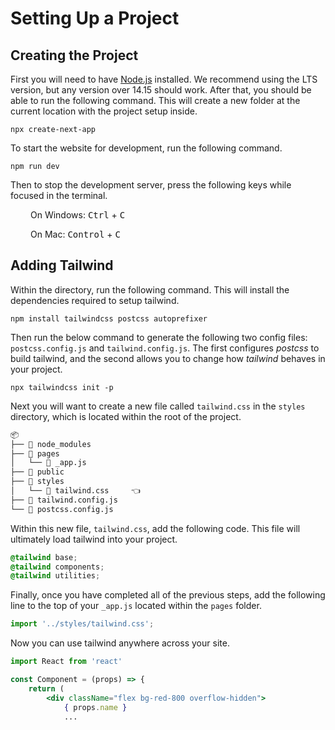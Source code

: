 # Setting Up a Project

## Creating the Project

First you will need to have [Node.js](https://nodejs.org/en/) installed. We recommend using the LTS version, but any version over 14.15 should work. After that, you should be able to run the following command. This will create a new folder at the current location with the project setup inside.

```shell
npx create-next-app
```

To start the website for development, run the following command.

```shell
npm run dev
```

Then to stop the development server, press the following keys while focused in the terminal.

<div style="margin-left: 2rem;">
On Windows: 
<kbd>Ctrl</kbd> + <kbd>C</kbd>

On Mac: 
<kbd>Control</kbd> + <kbd>C</kbd>
</div>

## Adding Tailwind

Within the directory, run the following command. This will install the dependencies required to setup tailwind.

```shell
npm install tailwindcss postcss autoprefixer
```

Then run the below command to generate the following two config files: `postcss.config.js` and `tailwind.config.js`. The first configures *postcss* to build tailwind, and the second allows you to change how *tailwind* behaves in your project.

```shell
npx tailwindcss init -p
```

Next you will want to create a new file called `tailwind.css` in the `styles` directory, which is located within the root of the project.

```txt
📦
├── 📂 node_modules
├── 📂 pages
│   └── 📄 _app.js
├── 📂 public
├── 📂 styles
│   └── 📄 tailwind.css     👈
├── 📄 tailwind.config.js
└── 📄 postcss.config.js
```

Within this new file, `tailwind.css`, add the following code. This file will ultimately load tailwind into your project.

```css
@tailwind base;
@tailwind components;
@tailwind utilities;
```

Finally, once you have completed all of the previous steps, add the following line to the top of your `_app.js` located within the `pages` folder.

```js
import '../styles/tailwind.css';
```

Now you can use tailwind anywhere across your site.

```jsx
import React from 'react'

const Component = (props) => {
    return (
        <div className="flex bg-red-800 overflow-hidden">
            { props.name }
            ...
```